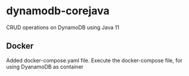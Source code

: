 # dynamodb-corejava
CRUD operations on DynamoDB using Java 11

## Docker
Added docker-compose.yaml file.
Execute the docker-compose file, for using DyanamoDB as container


